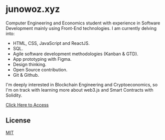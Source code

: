 # junowoz.xyz

Computer Engineering and Economics student with experience in Software Development mainly using Front-End technologies. I am currently delving into:

- HTML, CSS, JavaScript and ReactJS.
- SQL.
- Agile software development methodologies (Kanban & GTD).
- App prototyping with Figma.
- Design thinking.
- Open Source contribution.
- Git & Github.

I'm deeply interested in Blockchain Engineering and Cryptoeconomics, so I'm on track with learning more about web3.js and Smart Contracts with Solidity.

[Click Here to Access](https://junowoz.xyz)

## License

[MIT](https://choosealicense.com/licenses/mit/)
